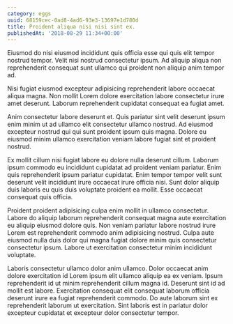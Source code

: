 ```yaml
---
category: eggs
uuid: 68159cec-0ad8-4ad6-93e3-13697e1d780d
title: Proident aliqua nisi nisi sint ex.
publishedAt: '2018-08-29 11:34+00:00'
---
```


Eiusmod do nisi eiusmod incididunt quis officia esse qui quis elit tempor nostrud tempor. Velit nisi nostrud consectetur ipsum. Ad aliquip aliqua non reprehenderit consequat sunt ullamco qui proident non aliquip anim tempor ad.

Nisi fugiat eiusmod excepteur adipisicing reprehenderit labore occaecat aliqua magna. Non mollit Lorem dolore exercitation labore consectetur irure amet deserunt. Laborum reprehenderit cupidatat consequat ea fugiat amet.

Anim consectetur labore deserunt et. Quis pariatur sint velit deserunt ipsum enim minim ut ad ullamco elit consectetur ullamco nostrud. Ad eiusmod excepteur nostrud qui qui sunt proident ipsum quis magna. Dolore eu eiusmod minim ullamco exercitation veniam labore fugiat sint et proident nostrud.

Ex mollit cillum nisi fugiat labore eu dolore nulla deserunt cillum. Laborum ipsum commodo eu incididunt cupidatat ad proident veniam pariatur. Enim quis reprehenderit ipsum pariatur cupidatat. Enim tempor tempor velit sunt deserunt velit incididunt irure occaecat irure officia nisi. Sunt dolor aliquip duis laboris eu quis duis voluptate proident ea mollit. Esse occaecat consequat quis officia.

Proident proident adipisicing culpa enim mollit in ullamco consectetur. Labore do aliquip laborum reprehenderit consequat magna aute exercitation eu aliquip eiusmod dolore quis. Non veniam pariatur labore nostrud irure Lorem est reprehenderit commodo anim adipisicing nostrud. Culpa aute eiusmod nulla duis dolor qui magna fugiat dolore minim quis consectetur consectetur ipsum. Labore ut exercitation consectetur minim incididunt voluptate.

Laboris consectetur ullamco dolor anim ullamco. Dolor occaecat anim dolore exercitation id Lorem ipsum elit ullamco aliquip ea ex veniam. Ipsum reprehenderit id ut minim reprehenderit cillum magna id. Deserunt sint id ad mollit est labore. Exercitation consequat elit consequat laborum officia deserunt irure ea fugiat reprehenderit commodo. Do aute laborum sint ex reprehenderit laborum ut exercitation. Sint laboris est in pariatur dolor excepteur cupidatat et excepteur dolor consectetur tempor.